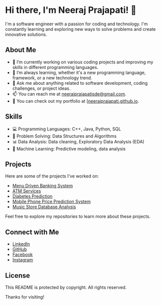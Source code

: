 # Hi there, I'm Neeraj Prajapati! 👋

I'm a software engineer with a passion for coding and technology. I'm constantly learning and exploring new ways to solve problems and create innovative solutions.

## About Me

- 🔭 I’m currently working on various coding projects and improving my skills in different programming languages.
- 🌱 I’m always learning, whether it's a new programming language, framework, or a new technology trend.
- 💬 Ask me about anything related to software development, coding challenges, or project ideas.
- 📫 You can reach me at [neerajprajapatisde@gmail.com](mailto:neerajprajapatisde@gmail.com).
- 📝 You can check out my portfolio at [[neerajprajapati.github.io](https://neerajprajapatisde.github.io/Portfolio/).

## Skills

- 💻 Programming Languages: C++, Java, Python, SQL
- 🧠 Problem Solving: Data Structures and Algorithms
- 📊 Data Analysis: Data cleaning, Exploratory Data Analysis (EDA)
- 🤖 Machine Learning: Predictive modeling, data analysis

## Projects

Here are some of the projects I've worked on:

- [Menu Driven Banking System](https://github.com/NeerajPrajapatiSDE/Banking-System.git)
- [ATM Services](https://github.com/NeerajPrajapatiSDE/ATM-System.git)
- [Diabetes Prediction](https://github.com/NeerajPrajapatiSDE/Diabetes-Prediction-Project.git)
- [Mobile Phone Price Prediction System](https://github.com/NeerajPrajapatiSDE/Mobile-Phone-Price-prediction-System.git)
- [Music Store Database Analysis](https://github.com/NeerajPrajapatiSDE/Music-Store-Database-Analysis.git)

Feel free to explore my repositories to learn more about these projects.

## Connect with Me

- [LinkedIn](https://www.linkedin.com/in/neerajprajapatisd/)
- [GitHub](https://github.com/NeerajPrajapatiSDE)
- [Facebook](https://www.facebook.com/profile.php?id=61553251223420)
- [Instagram](https://www.instagram.com/neeraj__sde/)

## License

This README is protected by copyright. All rights reserved.

Thanks for visiting!
